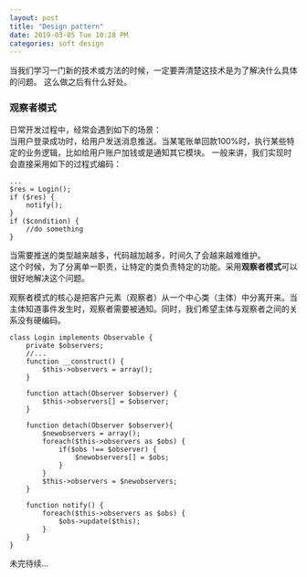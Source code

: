 ```yaml
---
layout: post
title: "Design pattern"
date: 2019-03-05 Tue 10:28 PM
categories: soft design
---
```

当我们学习一门新的技术或方法的时候，一定要弄清楚这技术是为了解决什么具体的问题。
这么做之后有什么好处。

### 观察者模式
日常开发过程中，经常会遇到如下的场景：  
当用户登录成功时，给用户发送消息推送。当某笔账单回款100%时，执行某些特定的业务逻辑，比如给用户账户加钱或是通知其它模块。
一般来讲，我们实现时会直接采用如下的过程式编码：
```
...
$res = Login();
if ($res) {
    notify();
}
if ($condition) {
    //do something
}
```
当需要推送的类型越来越多，代码越加越多，时间久了会越来越难维护。  
这个时候，为了分离单一职责，让特定的类负责特定的功能。采用**观察者模式**可以很好地解决这个问题。

观察者模式的核心是把客户元素（观察者）从一个中心类（主体）中分离开来。当主体知道事件发生时，观察者需要被通知。同时，我们希望主体与观察者之间的关系没有硬编码。

```
class Login implements Observable {
    private $observers;
    //...
    function __construct() {
        $this->observers = array();
    }

    function attach(Observer $observer) {
        $this->observers[] = $observer;
    }

    function detach(Observer $observer){
        $newobservers = array();
        foreach($this->observers as $obs) {
            if($obs !== $observer) {
                $newobservers[] = $obs;
            }
        }
        $this->observers = $newobservers;
    }

    function notify() {
        foreach($this->observers as $obs) {
            $obs->update($this);
        }
    }
}
```
未完待续...

